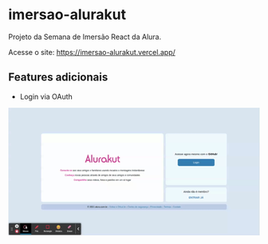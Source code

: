 # imersao-alurakut

Projeto da Semana de Imersão React da Alura.

Acesse o site: https://imersao-alurakut.vercel.app/

## Features adicionais

- Login via OAuth

<p align="center"><img src='demos/login_demo.gif' /></p>
